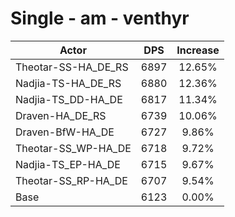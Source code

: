 # Single - am - venthyr
| Actor | DPS | Increase |
|---|:---:|:---:|
|Theotar-SS-HA_DE_RS|6897|12.65%|
|Nadjia-TS-HA_DE_RS|6880|12.36%|
|Nadjia-TS_DD-HA_DE|6817|11.34%|
|Draven-HA_DE_RS|6739|10.06%|
|Draven-BfW-HA_DE|6727|9.86%|
|Theotar-SS_WP-HA_DE|6718|9.72%|
|Nadjia-TS_EP-HA_DE|6715|9.67%|
|Theotar-SS_RP-HA_DE|6707|9.54%|
|Base|6123|0.00%|
